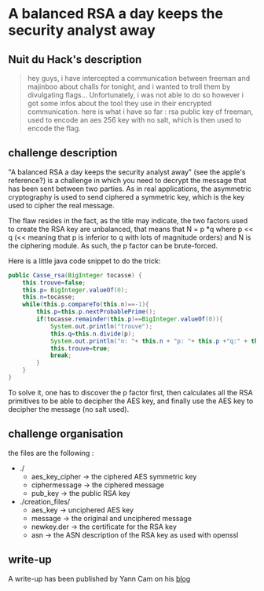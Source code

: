 # A balanced RSA a day keeps the security analyst away

## Nuit du Hack's description
> hey guys, i have intercepted a communication between freeman and majinboo about challs for tonight, and i wanted to troll them by divulgating flags… Unfortunately, i was not able to do so however i got some infos about the tool they use in their encrypted communication. here is what i have so far : rsa public key of freeman, used to encode an aes 256 key with no salt, which is then used to encode the flag.

## challenge description
"A balanced RSA a day keeps the security analyst away" (see the apple's reference?) is a challenge in which you need to decrypt the message that has been sent between two parties. As in real applications, the asymmetric cryptography is used to send ciphered a symmetric key, which is the key used to cipher the real message.

The flaw resides in the fact, as the title may indicate, the two factors used to create the RSA key are unbalanced, that means that N = p *q where p << q (<< meaning that p is inferior to q with lots of magnitude orders) and N is the ciphering module. As such, the p factor can be brute-forced. 

Here is a little java code snippet to do the trick:
```java
public Casse_rsa(BigInteger tocasse) {
    this.trouve=false;
    this.p= BigInteger.valueOf(0);
    this.n=tocasse;
    while(this.p.compareTo(this.n)==-1){
        this.p=this.p.nextProbablePrime();
        if(tocasse.remainder(this.p)==BigInteger.valueOf(0)){
            System.out.println("trouve");
            this.q=this.n.divide(p);
            System.out.println("n: "+ this.n + "p: "+ this.p +"q:" + this.q);
            this.trouve=true;
            break;
        }  
    }
}
```
To solve it, one has to discover the p factor first, then calculates all the RSA primitives to be able to decipher the AES key, and finally use the AES key to decipher the message (no salt used).

## challenge organisation
the files are the following :

* ./
   * aes_key_cipher -> the ciphered AES symmetric key
   * ciphermessage  -> the ciphered message
   * pub_key        -> the public RSA key
* ./creation_files/
   * aes_key        -> unciphered AES key
   * message        -> the original and unciphered message
   * newkey.der     -> the certificate for the RSA key
   * asn            -> the ASN description of the RSA key as used with openssl
   
## write-up
A write-up has been published by Yann Cam on his [blog](https://www.asafety.fr/cryptologie/wargame-ndh-2016-write-up-crypto-a-balanced-rsa-a-day-keeps-the-security-analyst-away/)
